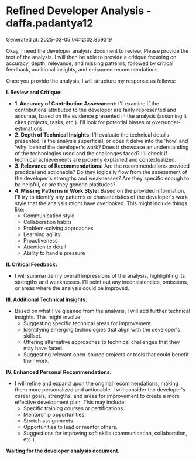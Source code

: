 # Refined Developer Analysis - daffa.padantya12
Generated at: 2025-03-05 04:12:02.859319

Okay, I need the developer analysis document to review. Please provide the text of the analysis. I will then be able to provide a critique focusing on accuracy, depth, relevance, and missing patterns, followed by critical feedback, additional insights, and enhanced recommendations.

Once you provide the analysis, I will structure my response as follows:

**I. Review and Critique:**

*   **1. Accuracy of Contribution Assessment:**  I'll examine if the contributions attributed to the developer are fairly represented and accurate, based on the evidence presented in the analysis (assuming it cites projects, tasks, etc.).  I'll look for potential biases or over/under-estimations.
*   **2. Depth of Technical Insights:**  I'll evaluate the technical details presented.  Is the analysis superficial, or does it delve into the 'how' and 'why' behind the developer's work?  Does it showcase an understanding of the technologies used and the challenges faced?  I'll check if technical achievements are properly explained and contextualized.
*   **3. Relevance of Recommendations:**  Are the recommendations provided practical and actionable?  Do they logically flow from the assessment of the developer's strengths and weaknesses?  Are they specific enough to be helpful, or are they generic platitudes?
*   **4. Missing Patterns in Work Style:**  Based on the provided information, I'll try to identify any patterns or characteristics of the developer's work style that the analysis might have overlooked. This might include things like:
    *   Communication style
    *   Collaboration habits
    *   Problem-solving approaches
    *   Learning agility
    *   Proactiveness
    *   Attention to detail
    *   Ability to handle pressure

**II. Critical Feedback:**

*   I will summarize my overall impressions of the analysis, highlighting its strengths and weaknesses. I'll point out any inconsistencies, omissions, or areas where the analysis could be improved.

**III. Additional Technical Insights:**

*   Based on what I've gleaned from the analysis, I will add further technical insights. This might involve:
    *   Suggesting specific technical areas for improvement.
    *   Identifying emerging technologies that align with the developer's skillset.
    *   Offering alternative approaches to technical challenges that they may have faced.
    *   Suggesting relevant open-source projects or tools that could benefit their work.

**IV. Enhanced Personal Recommendations:**

*   I will refine and expand upon the original recommendations, making them more personalized and actionable. I will consider the developer's career goals, strengths, and areas for improvement to create a more effective development plan. This may include:
    *   Specific training courses or certifications.
    *   Mentorship opportunities.
    *   Stretch assignments.
    *   Opportunities to lead or mentor others.
    *   Suggestions for improving soft skills (communication, collaboration, etc.).

**Waiting for the developer analysis document.**
